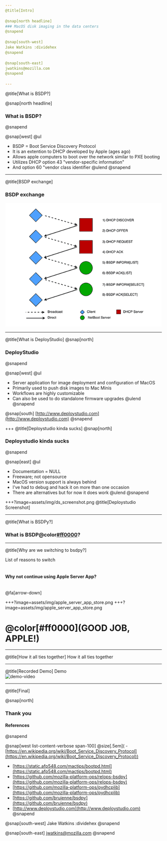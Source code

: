 ```yaml
---
@title[Intro]

@snap[north headline]
### MacOS disk imaging in the data centers
@snapend

@snap[south-west]
Jake Watkins :dividehex
@snapend

@snap[south-east]
jwatkins@mozilla.com
@snapend

---
```

@title[What is BSDP?]

@snap[north headline]
### What is BSDP?
@snapend

@snap[west]
@ul
 - BSDP = Boot Service Discovery Protocol
 - It is an extention to DHCP developed by Apple (ages ago)
 - Allows apple computers to boot over the network similar to PXE booting
 - Utilizes DHCP option 43 "vendor-specific information"
 - And option 60 "vendor class identifier
@ulend
@snapend

---
@title[BSDP exchange]
### BSDP exchange
![Image-Relative](assets/img/BSDP_exchange.PNG)

---
@title[What is DeployStudio]
@snap[north]
### DeployStudio
@snapend

@snap[west]
@ul
- Server application for image deployment and configuration of MacOS
- Primarily used to push disk images to Mac Minis
- Workflows are highly customizable
- Can also be used to do standalone firmware upgrades
@ulend
@snapend

@snap[south]
[http://www.deploystudio.com](http://www.deploystudio.com)
@snapend

+++
@title[Deploystudio kinda sucks]
@snap[north]
### Deploystudio kinda sucks
@snapend

@snap[east]
@ul
- Documentation = NULL
- Freeware; not opensource
- MacOS version support is always behind
- I've had to debug and hack it on more than one occasion
- There are alternatives but for now it does work
@ulend
@snapend

+++?image=assets/img/ds_screenshot.png
@title[Deploystudio Screenshot]

---
@title[What is BSDPy?]
### What is BSDP@color[#ff0000](y)?


---
@title[Why are we switching to bsdpy?]

List of reasons to switch
<br><br>
#### Why not continue using Apple Server App?
<br>
@fa[arrow-down]

+++?image=assets/img/apple_server_app_store.png
+++?image=assets/img/apple_server_app_store.png
# @color[#ff0000](GOOD JOB, APPLE!)

---
@title[How it all ties together]
How it all ties together


---
@title[Recorded Demo]
Demo
<br>
![demo-video](https://player.vimeo.com/video/303137935)

---
@title[Final]

@snap[north]
### Thank you
#### References
@snapend

@snap[west list-content-verbose span-100]
@size[.5em]( - [https://en.wikipedia.org/wiki/Boot_Service_Discovery_Protocol](https://en.wikipedia.org/wiki/Boot_Service_Discovery_Protocol))<br>
- [https://static.afp548.com/mactips/bootpd.html](https://static.afp548.com/mactips/bootpd.html)<br>
- [https://github.com/mozilla-platform-ops/relops-bsdpy](https://github.com/mozilla-platform-ops/relops-bsdpy)<br>
- [https://github.com/mozilla-platform-ops/pydhcplib](https://github.com/mozilla-platform-ops/pydhcplib)<br>
- [https://github.com/bruienne/bsdpy](https://github.com/bruienne/bsdpy)<br>
- [http://www.deploystudio.com](http://www.deploystudio.com)<br>
@snapend

@snap[south-west]
Jake Watkins :dividehex
@snapend

@snap[south-east]
jwatkins@mozilla.com
@snapend

